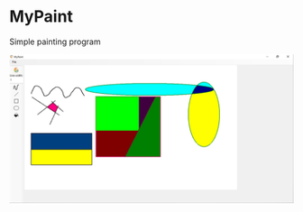 # MyPaint

Simple painting program

![](https://github.com/Vertiigor/MyPaint/blob/master/MyPaint/Screenshots/screenshot2.png)
